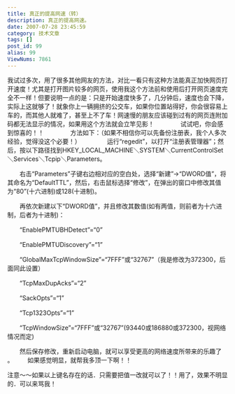 ```yaml
---
title: 真正的提高网速（转）
description: 真正的提高网速。
date: 2007-07-28 23:45:59
category: 技术文章
tags: []
post_id: 99
alias: 99
ViewNums: 7861
---
```


我试过多次，用了很多其他网友的方法，对比一看只有这种方法能真正加快网页打开速度！尤其是打开图片较多的网页，使用我这个方法前和使用后打开网页速度完全不一样！但要说明一点的是：只是开始速度快多了，几分钟后，速度也会下降，实际上这就够了！就象你上一辆拥挤的公交车，如果你位置站得好，你会很容易上车的，而其他人就难了，甚至上不了车！网速慢的朋友应该碰到过有的网页连附加码都无法显示的情况，如果用这个方法就会立竿见影！
　　　　试试吧，你会感到惊喜的！！
　　　　方法如下：（如果不相信你可以先备份注册表，我个人多次经验，觉得没这个必要！）
　　　　运行&ldquo;regedit&rdquo;，以打开&ldquo;注册表管理器&rdquo;；然后，按以下路径找到HKEY_LOCAL_MACHINE＼SYSTEM＼CurrentControlSet＼Services＼Tcpip＼Parameters。

　　右击&ldquo;Parameters&rdquo;子键右边相对应的空白处，选择&ldquo;新建&rdquo;&rarr;&ldquo;DWORD值&rdquo;，将其命名为&ldquo;DefaultTTL&rdquo;，然后，右击鼠标选择&ldquo;修改&rdquo;，在弹出的窗口中修改其值为&ldquo;80&rdquo;(十六进制)或128(十进制)。

　　再依次新建以下&ldquo;DWORD值&rdquo;，并且修改其数值(如有两值，则前者为十六进制，后者为十进制)：

　　&ldquo;EnablePMTUBHDetect&rdquo;=&ldquo;0&rdquo;

　　&ldquo;EnablePMTUDiscovery&rdquo;=&ldquo;1&rdquo;

　　&ldquo;GlobalMaxTcpWindowSize&rdquo;=&ldquo;7FFF&rdquo;或&ldquo;32767&rdquo;（我是修改为372300，后面同此设置）

　　&ldquo;TcpMaxDupAcks&rdquo;=&ldquo;2&rdquo;

　　&ldquo;SackOpts&rdquo;=&ldquo;1&rdquo;

　　&ldquo;Tcp1323Opts&rdquo;=&ldquo;1&rdquo;

　　&ldquo;TcpWindowSize&rdquo;=&ldquo;7FFF&rdquo;或&ldquo;32767&rdquo;(93440或186880或372300，视网络情况而定)

　　然后保存修改，重新启动电脑，就可以享受更高的网络速度所带来的乐趣了 。
　　如果感觉明显，就帮我多顶一下啊！！

注意～～如果以上键名存在的话．只需要把值一改就可以了！！用了，效果不明显的．可以来骂我！

